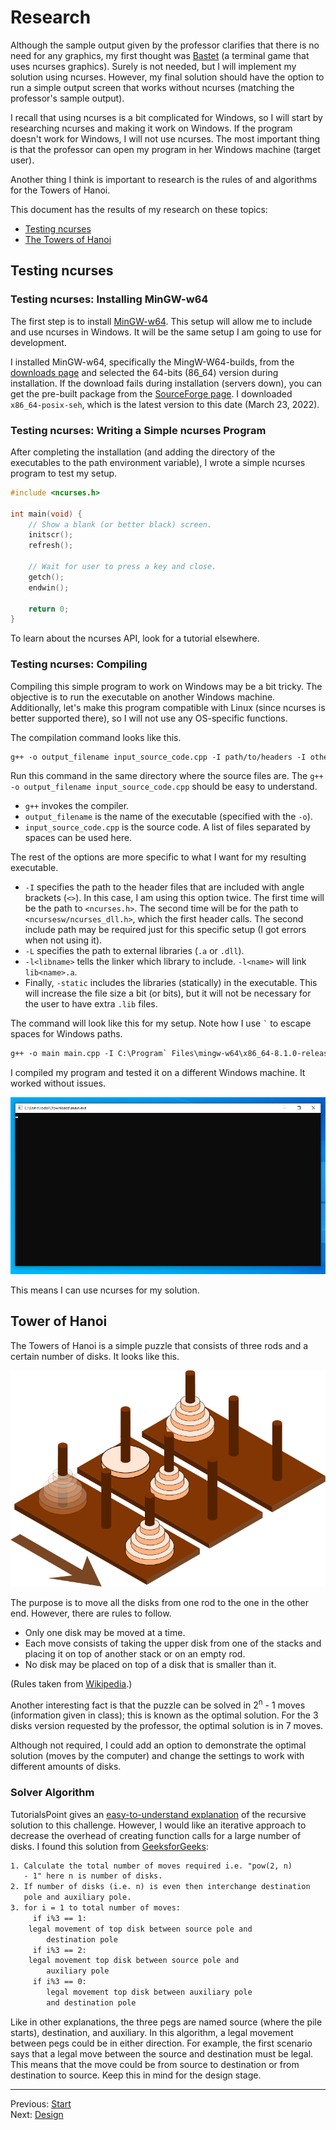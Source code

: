 # Research
Although the sample output given by the professor clarifies that there is no need for any graphics, my first thought was [Bastet](https://snapcraft.io/install/bastet/ubuntu) (a terminal game that uses ncurses graphics). Surely is not needed, but I will implement my solution using ncurses. However, my final solution should have the option to run a simple output screen that works without ncurses (matching the professor's sample output).

I recall that using ncurses is a bit complicated for Windows, so I will start by researching ncurses and making it work on Windows. If the program doesn't work for Windows, I will not use ncurses. The most important thing is that the professor can open my program in her Windows machine (target user).

Another thing I think is important to research is the rules of and algorithms for the Towers of Hanoi.

This document has the results of my research on these topics:
- [Testing ncurses](#testing-ncurses)
- [The Towers of Hanoi](#tower-of-hanoi)

## Testing ncurses
### Testing ncurses: Installing MinGW-w64
The first step is to install [MinGW-w64](https://www.mingw-w64.org/). This setup will allow me to include and use ncurses in Windows. It will be the same setup I am going to use for development.

I installed MinGW-w64, specifically the MingW-W64-builds, from the [downloads page](https://www.mingw-w64.org/downloads/) and selected the 64-bits (86_64) version during installation. If the download fails during installation (servers down), you can get the pre-built package from the [SourceForge page](https://sourceforge.net/projects/mingw-w64/files/). I downloaded `x86_64-posix-seh`, which is the latest version to this date (March 23, 2022).


### Testing ncurses: Writing a Simple ncurses Program
After completing the installation (and adding the directory of the executables to the path environment variable), I wrote a simple ncurses program to test my setup.

```c++
#include <ncurses.h>

int main(void) {
    // Show a blank (or better black) screen.
    initscr();
    refresh();

    // Wait for user to press a key and close.
    getch();
    endwin();

    return 0;
}
```

To learn about the ncurses API, look for a tutorial elsewhere.

### Testing ncurses: Compiling
Compiling this simple program to work on Windows may be a bit tricky. The objective is to run the executable on another Windows machine. Additionally, let's make this program compatible with Linux (since ncurses is better supported there), so I will not use any OS-specific functions.

The compilation command looks like this.
```txt
g++ -o output_filename input_source_code.cpp -I path/to/headers -I other/path/if/necessary -L path/to/libs -l<libname> -static
```

Run this command in the same directory where the source files are. The `g++ -o output_filename input_source_code.cpp` should be easy to understand.
- `g++` invokes the compiler.
- `output_filename` is the name of the executable (specified with the `-o`).
- `input_source_code.cpp` is the source code. A list of files separated by spaces can be used here.

The rest of the options are more specific to what I want for my resulting executable.
- `-I` specifies the path to the header files that are included with angle brackets (`<>`). In this case, I am using this option twice. The first time will be the path to `<ncurses.h>`. The second time will be for the path to `<ncursesw/ncurses_dll.h>`, which the first header calls. The second include path may be required just for this specific setup (I got errors when not using it).
- `-L` specifies the path to external libraries (`.a` or `.dll`).
- `-l<libname>` tells the linker which library to include. `-l<name>` will link `lib<name>.a`.
- Finally, `-static` includes the libraries (statically) in the executable. This will increase the file size a bit (or bits), but it will not be necessary for the user to have extra `.lib` files.

The command will look like this for my setup. Note how I use `` ` `` to escape spaces for Windows paths.

```txt
g++ -o main main.cpp -I C:\Program` Files\mingw-w64\x86_64-8.1.0-release-posix-seh-rt_v6-rev0\mingw64\opt\include\ncursesw -I C:\Program` Files\mingw-w64\x86_64-8.1.0-release-posix-seh-rt_v6-rev0\mingw64\opt\include -L C:\Program` Files\mingw-w64\x86_64-8.1.0-release-posix-seh-rt_v6-rev0\mingw64\opt\lib -lncurses -static
```

I compiled my program and tested it on a different Windows machine. It worked without issues.

![Demo of ncurses running on a different machine.](resources/black_ncurses_screen.png "Black ncurses Screen")

This means I can use ncurses for my solution.

## Tower of Hanoi
The Towers of Hanoi is a simple puzzle that consists of three rods and a certain number of disks. It looks like this.

![A Towers of Hanoi computer rendering.](resources/towers_of_hanoi_sample.png "Towers of Hanoi")

The purpose is to move all the disks from one rod to the one in the other end. However, there are rules to follow.
- Only one disk may be moved at a time.
- Each move consists of taking the upper disk from one of the stacks and placing it on top of another stack or on an empty rod.
- No disk may be placed on top of a disk that is smaller than it.

(Rules taken from [Wikipedia](https://en.wikipedia.org/wiki/Tower_of_Hanoi).)

Another interesting fact is that the puzzle can be solved in 2<sup>n</sup> - 1 moves (information given in class); this is known as the optimal solution. For the 3 disks version requested by the professor, the optimal solution is in 7 moves.

Although not required, I could add an option to demonstrate the optimal solution (moves by the computer) and change the settings to work with different amounts of disks.

### Solver Algorithm
TutorialsPoint gives an [easy-to-understand explanation](https://www.tutorialspoint.com/data_structures_algorithms/tower_of_hanoi.htm) of the recursive solution to this challenge. However, I would like an iterative approach to decrease the overhead of creating function calls for a large number of disks. I found this solution from [GeeksforGeeks](https://www.geeksforgeeks.org/iterative-tower-of-hanoi/):

```txt
1. Calculate the total number of moves required i.e. "pow(2, n)
   - 1" here n is number of disks.
2. If number of disks (i.e. n) is even then interchange destination 
   pole and auxiliary pole.
3. for i = 1 to total number of moves:
     if i%3 == 1:
    legal movement of top disk between source pole and 
        destination pole
     if i%3 == 2:
    legal movement top disk between source pole and 
        auxiliary pole    
     if i%3 == 0:
        legal movement top disk between auxiliary pole 
        and destination pole 
```

Like in other explanations, the three pegs are named source (where the pile starts), destination, and auxiliary. In this algorithm, a legal movement between pegs could be in either direction. For example, the first scenario says that a legal move between the source and destination must be legal. This means that the move could be from source to destination or from destination to source. Keep this in mind for the design stage.

---

Previous: [Start](readme.md)<br />
Next: [Design](design.md)